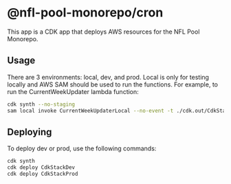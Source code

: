 # @nfl-pool-monorepo/cron

This app is a CDK app that deploys AWS resources for the NFL Pool Monorepo.

## Usage

There are 3 environments: local, dev, and prod.  Local is only for testing locally and AWS SAM should be used to run the functions.  For example, to run the CurrentWeekUpdater lambda function:

```bash
cdk synth --no-staging
sam local invoke CurrentWeekUpdaterLocal --no-event -t ./cdk.out/CdkStackLocal.template.json
```

## Deploying

To deploy dev or prod, use the following commands:

```bash
cdk synth
cdk deploy CdkStackDev
cdk deploy CdkStackProd
```
